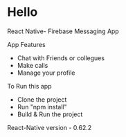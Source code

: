 # Hello
React Native- Firebase Messaging App

App Features
* Chat with Friends or collegues
* Make calls
* Manage your profile

To Run this app
* Clone the project
* Run "npm install"
* Build & Run the project

React-Native version - 0.62.2


